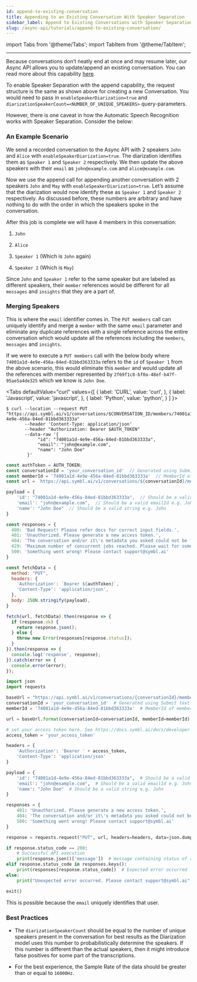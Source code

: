 ```yaml
---
id: append-to-existing-conversation
title: Appending to an Existing Conversation With Speaker Separation
sidebar_label: Append to Existing Conversations with Speaker Separation
slug: /async-api/tutorials/append-to-existing-conversation/
---
```


import Tabs from '@theme/Tabs';
import TabItem from '@theme/TabItem';

---

Because conversations don’t neatly end at once and may resume later, our Async API allows you to update/append an existing conversation. You can read more about this capability [here](/docs/async-api/overview/video/put-video-url).

To enable Speaker Separation with the append capability, the request structure is the same as shown above for creating a new Conversation. You would need to pass in `enableSpeakerDiarization=true` and `diarizationSpeakerCount=<NUMBER_OF_UNIQUE_SPEAKERS>` query-parameters.

However, there is one caveat in how the Automatic Speech Recognition works with Speaker Separation. Consider the below:

### An Example Scenario

We send a recorded conversation to the Async API with 2 speakers `John` and `Alice` with `enableSpeakerDiarization=true`. The diarization identifies them as `Speaker 1` and `Speaker 2` respectively. We then update the above speakers with their `email` as `john@example.com` and `alice@example.com`.

Now we use the append call for appending another conversation with 2 speakers `John` and `May` with `enableSpeakerDiarization=true`. Let’s assume that the diarization would now identify these as `Speaker 1` and `Speaker 2` respectively. As discussed before, these numbers are arbitrary and have nothing to do with the order in which the speakers spoke in the conversation.

After this job is complete we will have 4 members in this conversation:

1. `John`

2. `Alice`

3. `Speaker 1` (Which is `John` again)

4. `Speaker 2` (Which is `May`)

Since `John` and `Speaker 1` refer to the same speaker but are labeled as different speakers, their `member` references would be different for all `messages` and `insights` that they are a part of.

### Merging Speakers

This is where the `email` identifier comes in. The `PUT members` call can uniquely identify and merge a `member` with the same `email` parameter and eliminate any duplicate references with a single reference across the entire conversation which would update all the references including the `members`, `messages` and `insights`.

If we were to execute a `PUT members` call with the below body where `74001a1d-4e9e-456a-84ed-81bbd363333a` refers to the `id` of `Speaker 1` from the above scenario, this would eliminate this `member` and would update all the references with member represented by `2f69f1c8-bf0a-48ef-b47f-95ae5a4de325` which we know is `John Doe`.

<Tabs
  defaultValue="curl"
  values={[
    { label: 'CURL', value: 'curl', },
    { label: 'Javascript', value: 'javascript', },
    { label: 'Python', value: 'python', }
  ]
}>

<TabItem value="curl">

```shell
$ curl --location --request PUT "https://api.symbl.ai/v1/conversations/$CONVERSATION_ID/members/74001a1d-4e9e-456a-84ed-81bbd363333a"
       --header 'Content-Type: application/json'
       --header "Authorization: Bearer $AUTH_TOKEN"
       --data-raw '{
            "id": "74001a1d-4e9e-456a-84ed-81bbd363333a",
            "email": "john@example.com",
            "name": "John Doe"
        }'
```

</TabItem>

<TabItem value="javascript">

```js
const authToken = AUTH_TOKEN;
const conversationId = 'your_conversation_id'  // Generated using Submit text end point
const memberId = '74001a1d-4e9e-456a-84ed-81bbd363333a'  // MemberId of members fetched using fetchMember API
const url = `https://api.symbl.ai/v1/conversations/${conversationId}/members/${memberId}`;

payload = {
    'id': "74001a1d-4e9e-456a-84ed-81bbd363333a",  // Should be a valid UUID e.g. f170371e-d9db-4d55-9d49-a111a89cf078
    'email': "john@example.com",  // Should be a valid emailId e.g. John@domain.com
    'name': "John Doe"  // Should be a valid string e.g. John
}

const responses = {
  400: 'Bad Request! Please refer docs for correct input fields.',
  401: 'Unauthorized. Please generate a new access token.',
  404: 'The conversation and/or it\'s metadata you asked could not be found, please check the input provided',
  429: 'Maximum number of concurrent jobs reached. Please wait for some requests to complete.',
  500: 'Something went wrong! Please contact support@symbl.ai'
}

const fetchData = {
  method: "PUT",
  headers: {
    'Authorization': `Bearer ${authToken}`,
    'Content-Type': 'application/json',
  },
  body: JSON.stringify(payload),
}

fetch(url, fetchData).then(response => {
  if (response.ok) {
    return response.json();
  } else {
    throw new Error(responses[response.status]);
  }
}).then(response => {
  console.log('response', response);
}).catch(error => {
  console.error(error);
});
```

</TabItem>

<TabItem value="python">

```py
import json
import requests

baseUrl = "https://api.symbl.ai/v1/conversations/{conversationId}/members/{memberId}"
conversationId = 'your_conversation_id'  # Generated using Submit text end point
memberId = '74001a1d-4e9e-456a-84ed-81bbd363333a'  # MemberId of members fetched using fetchMember API

url = baseUrl.format(conversationId=conversationId, memberId=memberId)

# set your access token here. See https://docs.symbl.ai/docs/developer-tools/authentication
access_token = 'your_access_token'

headers = {
    'Authorization': 'Bearer ' + access_token,
    'Content-Type': 'application/json'
}

payload = {
    'id': "74001a1d-4e9e-456a-84ed-81bbd363333a",  # Should be a valid UUID e.g. f170371e-d9db-4d55-9d49-a111a89cf078
    'email': "john@example.com",  # Should be a valid emailId e.g. John@domain.com
    'name': "John Doe"  # Should be a valid string e.g. John
}

responses = {
    401: 'Unauthorized. Please generate a new access token.',
    404: 'The conversation and/or it\'s metadata you asked could not be found, please check the input provided',
    500: 'Something went wrong! Please contact support@symbl.ai'
}

response = requests.request("PUT", url, headers=headers, data=json.dumps(payload))

if response.status_code == 200:
    # Successful API execution
    print(response.json()['message'])  # message containing status of response
elif response.status_code in responses.keys():
    print(responses[response.status_code])  # Expected error occurred
else:
    print("Unexpected error occurred. Please contact support@symbl.ai" + ", Debug Message => " + str(response.text))

exit()
```

</TabItem>
</Tabs>


This is possible because the `email` uniquely identifies that user.

### Best Practices

* The `diarizationSpeakerCount` should be equal to the number of unique speakers present in the conversation for best results as the Diarization model uses this number to probabilistically determine the speakers. If this number is different than the actual speakers, then it might introduce false positives for some part of the transcriptions.

* For the best experience, the Sample Rate of the data should be greater than or equal to `16000Hz`.